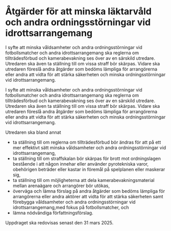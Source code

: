 # Åtgärder för att minska läktarvåld och andra ordningsstörningar vid idrottsarrangemang

I syfte att minska våldsamheter och andra ordningsstörningar vid fotbollsmatcher och andra idrottsarrangemang ska reglerna om tillträdesförbud och kamerabevakning ses över av en särskild utredare. Utredaren ska även ta ställning till om vissa straff bör skärpas. Vidare ska utredaren föreslå andra åtgärder som bedöms lämpliga för arrangörerna eller andra att vidta för att stärka säkerheten och minska ordningsstörningar vid idrottsarrangemang.

I syfte att minska våldsamheter och andra ordningsstörningar vid fotbollsmatcher och andra idrottsarrangemang ska reglerna om tillträdesförbud och kamerabevakning ses över av en särskild utredare. Utredaren ska även ta ställning till om vissa straff bör skärpas. Vidare ska utredaren föreslå andra åtgärder som bedöms lämpliga för arrangörerna eller andra att vidta för att stärka säkerheten och minska ordningsstörningar vid idrottsarrangemang.

Utredaren ska bland annat

* ta ställning till om reglerna om tillträdesförbud bör ändras för att på ett mer effektivt sätt minska våldsamheter och andra ordningsstörningar vid idrottsarrangemang,
* ta ställning till om straffskalan bör skärpas för brott mot ordningslagen
bestående i att någon innehar eller använder pyrotekniska varor, obehörigen beträder eller kastar in föremål på spelplanen eller maskerar sig,
* ta ställning till om möjligheterna att dela kamerabevakningsmaterial
mellan arenaägare och arrangörer bör utökas,
* överväga och lämna förslag på andra åtgärder som bedöms lämpliga för
arrangörerna eller andra aktörer att vidta för att stärka säkerheten samt
förebygga våldsamheter och andra ordningsstörningar vid idrottsarrangemang,med fokus på fotbollsmatcher, och
* lämna nödvändiga författningsförslag.

Uppdraget ska redovisas senast den 31 mars 2025.
